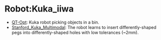 # Robot:Kuka_iiwa

- [QT-Opt](https://github.com/KeplerC/oed-playground/tree/main/pages/datasets/kuk.md): Kuka robot picking objects in a bin.
- [Stanford_Kuka_Multimodal](https://github.com/KeplerC/oed-playground/tree/main/pages/datasets/stanford_kuka_multimodal_dataset_converted_externally_to_rlds.md): The robot learns to insert differently-shaped pegs into differently-shaped holes with low tolerances (~2mm).